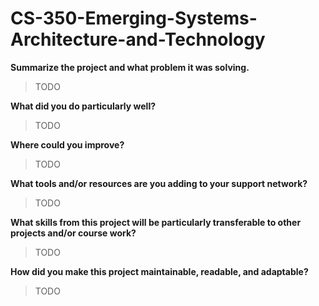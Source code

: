 # CS-350-Emerging-Systems-Architecture-and-Technology

**Summarize the project and what problem it was solving.**

> TODO

**What did you do particularly well?**

> TODO

**Where could you improve?**

> TODO

**What tools and/or resources are you adding to your support network?**

> TODO

**What skills from this project will be particularly transferable to other projects and/or course work?**

> TODO

**How did you make this project maintainable, readable, and adaptable?**

> TODO
